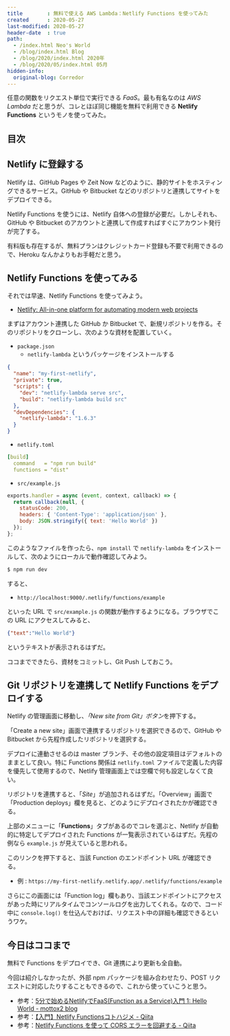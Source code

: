 ```yaml
---
title        : 無料で使える AWS Lambda：Netlify Functions を使ってみた
created      : 2020-05-27
last-modified: 2020-05-27
header-date  : true
path:
  - /index.html Neo's World
  - /blog/index.html Blog
  - /blog/2020/index.html 2020年
  - /blog/2020/05/index.html 05月
hidden-info:
  original-blog: Corredor
---
```


任意の関数をリクエスト単位で実行できる *FaaS*。最も有名なのは *AWS Lambda* だと思うが、コレとほぼ同じ機能を無料で利用できる **Netlify Functions** というモノを使ってみた。

## 目次

## Netlify に登録する

Netlify は、GitHub Pages や Zeit Now などのように、静的サイトをホスティングできるサービス。GitHub や Bitbucket などのリポジトリと連携してサイトをデプロイできる。

Netlify Functions を使うには、Netlify 自体への登録が必要だ。しかしそれも、GitHub や Bitbucket のアカウントと連携して作成すればすぐにアカウント発行が完了する。

有料版も存在するが、無料プランはクレジットカード登録も不要で利用できるので、Heroku なんかよりもお手軽だと思う。

## Netlify Functions を使ってみる

それでは早速、Netlify Functions を使ってみよう。

- [Netlify: All-in-one platform for automating modern web projects](https://www.netlify.com/)

まずはアカウント連携した GitHub か Bitbucket で、新規リポジトリを作る。そのリポジトリをクローンし、次のような資材を配置していく。

- `package.json`
  - `netlify-lambda` というパッケージをインストールする

```json
{
  "name": "my-first-netlify",
  "private": true,
  "scripts": {
    "dev": "netlify-lambda serve src",
    "build": "netlify-lambda build src"
  },
  "devDependencies": {
    "netlify-lambda": "1.6.3"
  }
}
```

- `netlify.toml`

```yaml
[build]
  command   = "npm run build"
  functions = "dist"
```

- `src/example.js`

```javascript
exports.handler = async (event, context, callback) => {
  return callback(null, {
    statusCode: 200,
    headers: { 'Content-Type': 'application/json' },
    body: JSON.stringify({ text: 'Hello World' })
  });
};
```

このようなファイルを作ったら、`npm install` で `netlify-lambda` をインストールして、次のようにローカルで動作確認してみよう。

```bash
$ npm run dev
```

すると、

- `http://localhost:9000/.netlify/functions/example`

といった URL で `src/example.js` の関数が動作するようになる。ブラウザでこの URL にアクセスしてみると、

```json
{"text":"Hello World"}
```

というテキストが表示されるはずだ。

ココまでできたら、資材をコミットし、Git Push しておこう。

## Git リポジトリを連携して Netlify Functions をデプロイする

Netlify の管理画面に移動し、*「New site from Git」ボタン*を押下する。

「Create a new site」画面で連携するリポジトリを選択できるので、GitHub や Bitbucket から先程作成したリポジトリを選択する。

デプロイに連動させるのは master ブランチ、その他の設定項目はデフォルトのままとして良い。特に Functions 関係は `netlify.toml` ファイルで定義した内容を優先して使用するので、Netlify 管理画面上では空欄で何も設定しなくて良い。

リポジトリを連携すると、「*Site*」が追加されるはずだ。「Overview」画面で「Production deploys」欄を見ると、どのようにデプロイされたかが確認できる。

上部のメニューに「**Functions**」タブがあるのでコレを選ぶと、Netlify が自動的に特定してデプロイされた Functions が一覧表示されているはずだ。先程の例なら `example.js` が見えていると思われる。

このリンクを押下すると、当該 Function のエンドポイント URL が確認できる。

- 例 : `https://my-first-netlify.netlify.app/.netlify/functions/example`

さらにこの画面には「Function log」欄もあり、当該エンドポイントにアクセスがあった時にリアルタイムでコンソールログを出力してくれる。なので、コード中に `console.log()` を仕込んでおけば、リクエスト中の詳細も確認できるというワケ。

## 今日はココまで

無料で Functions をデプロイでき、Git 連携により更新も全自動。

今回は紹介しなかったが、外部 npm パッケージを組み合わせたり、POST リクエストに対応したりすることもできるので、これから使っていこうと思う。

- 参考：[5分で始めるNetlifyでFaaS(Function as a Service)入門 1: Hello World - mottox2 blog](https://mottox2.com/posts/165)
- 参考：[【入門】Netlify Functionsコトハジメ - Qiita](https://qiita.com/Sr_Bangs/items/7867853f5e71bd4ada56)
- 参考：[Netlify Functions を使って CORS エラーを回避する - Qiita](https://qiita.com/kurosame/items/7b5fd3cbf1f688b47e88)
